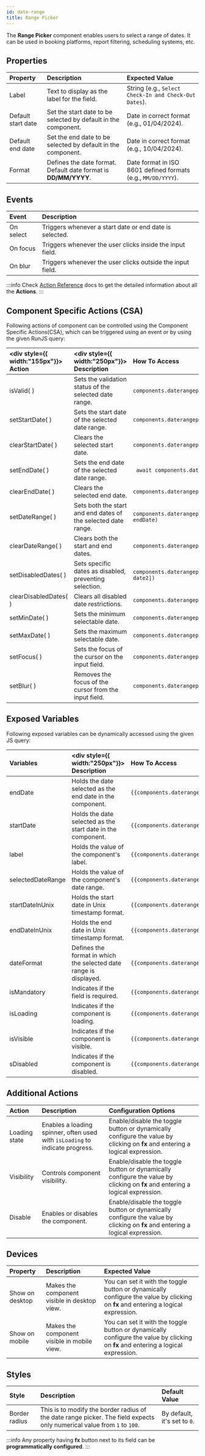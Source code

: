 ```yaml
---
id: date-range
title: Range Picker
---
```


The **Range Picker** component enables users to select a range of dates. It can be used in booking platforms, report filtering, scheduling systems, etc.

## Properties

|  Property  |  Description  |  Expected Value |
|:-----------|:--------------|:----------------|
| Label         | Text to display as the label for the field.  | String (e.g., `Select Check-In and Check-Out Dates`). |
| Default start date | Set the start date to be selected by default in the component. | Date in correct format (e.g., 01/04/2024).|
| Default end date | Set the end date to be selected by default in the component. | Date in correct format (e.g., 10/04/2024). |
| Format | Defines the date format. Default date format is **DD/MM/YYYY**. | Date format in ISO 8601 defined formats (e.g., `MM/DD/YYYY`). | 


## Events

|  Event       |  Description  |
|:-------------|:----------- |
| On select    | Triggers whenever a start date or end date is selected. |
| On focus     | Triggers whenever the user clicks inside the input field.  |
| On blur      | Triggers whenever the user clicks outside the input field. |

:::info
Check [Action Reference](/docs/category/actions-reference) docs to get the detailed information about all the **Actions**.
:::


## Component Specific Actions (CSA)

Following actions of component can be controlled using the Component Specific Actions(CSA), which can be triggered using an event or by using the given RunJS query:

|  <div style={{ width:"155px"}}> Action </div>  |  <div style={{ width:"250px"}}> Description </div>  |  How To Access |
|:------------|:----------|:------------|
| isValid( ) | Sets the validation status of the selected date range.   |  `components.daterangepicker1.isValid()`  |
| setStartDate( ) | Sets the start date of the selected date range. | `components.daterangepicker1.setStartDate(date)`  |
| clearStartDate( ) |  Clears the selected start date. | `components.daterangepicker1.clearStartDate()` |
| setEndDate( ) | Sets the end date of the selected date range. | ` await components.daterangepicker1.setEndDate(date)` |
| clearEndDate( ) | Clears the selected end date. | `components.daterangepicker1.clearEndDate()` |
| setDateRange( ) | Sets both the start and end dates of the selected date range. | `components.daterangepicker1.setDateRange(startDate, endDate)` |
| clearDateRange( ) | Clears both the start and end dates. |  `components.daterangepicker1.clearDateRange()` |
| setDisabledDates( ) | Sets specific dates as disabled, preventing selection. | `components.daterangepicker1.setDisabledDates([date1, date2])` |
| clearDisabledDates( ) | Clears all disabled date restrictions. | `components.daterangepicker1.clearDisabledDates()` |
| setMinDate( ) | Sets the minimum selectable date. | `components.daterangepicker1.setMinDate(date)` |
| setMaxDate( ) | Sets the maximum selectable date. | `components.daterangepicker1.setMaxDate(date)` |
| setFocus( )     | Sets the focus of the cursor on the input field.   | `components.daterangepicker1.setFocus()` |
| setBlur( )      | Removes the focus of the cursor from the input field. | `components.daterangepicker1.setBlur()` |


## Exposed Variables

Following exposed variables can be dynamically accessed using the given JS query:

|  Variables  |  <div style={{ width:"250px"}}> Description </div>  |  How To Access  |
|:----------- |:----------- |:--------- |
| endDate | Holds the date selected as the end date in the component. | `{{components.daterangepicker1.endDate}}` |
| startDate | Holds the date selected as the start date in the component. | `{{components.daterangepicker1.startDate}}` |
| label | Holds the value of the component's label. | `{{components.daterangepicker1.label}}`|
| selectedDateRange | Holds the value of the component's date range.|`{{components.daterangepicker1.selectedDateRange}}` |
| startDateInUnix | Holds the start date in Unix timestamp format. | `{{components.daterangepicker1.startDateInUnix}}`  |
| endDateInUnix | Holds the end date in Unix timestamp format. | `{{components.daterangepicker1.endDateInUnix}}` |
| dateFormat | Defines the format in which the selected date range is displayed. | `{{components.daterangepicker1.dateFormat}}`  |
| isMandatory | Indicates if the field is required. | `{{components.daterangepicker1.isMandatory}}`|
| isLoading | Indicates if the component is loading. | `{{components.daterangepicker1.isLoading}}`|
| isVisible | Indicates if the component is visible. | `{{components.daterangepicker1.isVisible}}`|
| sDisabled |  Indicates if the component is disabled. | `{{components.daterangepicker1.isDisabled}}`|


## Additional Actions

|  Action  | Description  | Configuration Options  |
|:---------|:-------------|:-----------------------|
| Loading state | Enables a loading spinner, often used with `isLoading` to indicate progress. | Enable/disable the toggle button or dynamically configure the value by clicking on **fx** and entering a logical expression. |
| Visibility | Controls component visibility. | Enable/disable the toggle button or dynamically configure the value by clicking on **fx** and entering a logical expression. |
| Disable | Enables or disables the component. | Enable/disable the toggle button or dynamically configure the value by clicking on **fx** and entering a logical expression. |


## Devices

|  Property  |  Description  |  Expected Value  |
|:-----------|:--------------| :----------------|
| Show on desktop | Makes the component visible in desktop view. | You can set it with the toggle button or dynamically configure the value by clicking on **fx** and entering a logical expression. |
| Show on mobile  | Makes the component visible in mobile view.  | You can set it with the toggle button or dynamically configure the value by clicking on **fx** and entering a logical expression. |


## Styles

|  Style  |  Description  |  Default Value  |
|:--------|:--------------| :---------------|
| Border radius | This is to modify the border radius of the date range picker. The field expects only numerical value from `1` to `100`. | By default, it's set to `0`. |

:::info
Any property having **fx** button next to its field can be **programmatically configured**.
:::

